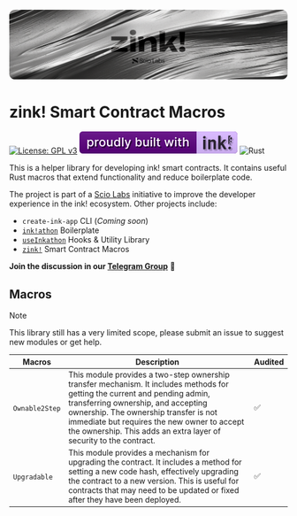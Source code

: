 ![Zink Banner](zink-banner.png)

# zink! Smart Contract Macros

[![License: GPL v3](https://img.shields.io/badge/License-GPLv3-blue.svg)](https://www.gnu.org/licenses/gpl-3.0)
[![Built with ink!](https://raw.githubusercontent.com/paritytech/ink/master/.images/badge.svg)](https://use.ink)
![Rust](https://img.shields.io/badge/Rust-000000?logo=rust&logoColor=white)

This is a helper library for developing ink! smart contracts. It contains useful Rust macros that extend functionality and reduce boilerplate code.

The project is part of a [Scio Labs](https://scio.xyz) initiative to improve the developer experience in the ink! ecosystem. Other projects include:

- `create-ink-app` CLI (_Coming soon_)
- [`ink!athon`](https://github.com/scio-labs/inkathon) Boilerplate
- [`useInkathon`](https://github.com/scio-labs/use-inkathon) Hooks & Utility Library
- [`zink!`](https://github.com/scio-labs/zink) Smart Contract Macros

**Join the discussion in our [Telegram Group](https://t.me/inkathon)** 💬

## Macros

> [!NOTE]  
> This library still has a very limited scope, please submit an issue to suggest new modules or get help.

| Macros         | Description                                                                                                                                                                                                                                                                                                                     | Audited |
| -------------- | ------------------------------------------------------------------------------------------------------------------------------------------------------------------------------------------------------------------------------------------------------------------------------------------------------------------------------- | ------- |
| `Ownable2Step` | This module provides a two-step ownership transfer mechanism. It includes methods for getting the current and pending admin, transferring ownership, and accepting ownership. The ownership transfer is not immediate but requires the new owner to accept the ownership. This adds an extra layer of security to the contract. | ✅      |
| `Upgradable`   | This module provides a mechanism for upgrading the contract. It includes a method for setting a new code hash, effectively upgrading the contract to a new version. This is useful for contracts that may need to be updated or fixed after they have been deployed.                                                            | ✅      |
